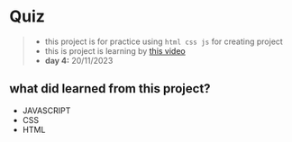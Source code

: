 # Quiz

> - this project is for practice using ```html css js``` for creating project
> - this is project is learning by [this video](https://youtu.be/Xrsb9SiF3a8?si=g2FyyZjPsFog8wr5)
> - **day 4:** 20/11/2023

## what did learned from this project?
- JAVASCRIPT
- CSS
- HTML
